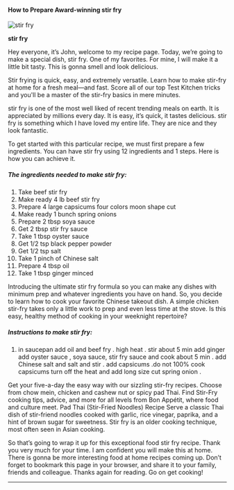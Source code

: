             

#### How to Prepare Award-winning stir fry

![stir fry](https://img-global.cpcdn.com/recipes/5112806647005184/751x532cq70/stir-fry-recipe-main-photo.jpg)

**stir fry**

Hey everyone, it’s John, welcome to my recipe page. Today, we’re going to make a special dish, stir fry. One of my favorites. For mine, I will make it a little bit tasty. This is gonna smell and look delicious.

Stir frying is quick, easy, and extremely versatile. Learn how to make stir-fry at home for a fresh meal—and fast. Score all of our top Test Kitchen tricks and you'll be a master of the stir-fry basics in mere minutes.

stir fry is one of the most well liked of recent trending meals on earth. It is appreciated by millions every day. It is easy, it’s quick, it tastes delicious. stir fry is something which I have loved my entire life. They are nice and they look fantastic.

To get started with this particular recipe, we must first prepare a few ingredients. You can have stir fry using 12 ingredients and 1 steps. Here is how you can achieve it.

##### The ingredients needed to make stir fry:

1.  Take beef stir fry
2.  Make ready 4 lb beef stir fry
3.  Prepare 4 large capsicums four colors moon shape cut
4.  Make ready 1 bunch spring onions
5.  Prepare 2 tbsp soya sauce
6.  Get 2 tbsp stir fry sauce
7.  Take 1 tbsp oyster sauce
8.  Get 1/2 tsp black pepper powder
9.  Get 1/2 tsp salt
10.  Take 1 pinch of Chinese salt
11.  Prepare 4 tbsp oil
12.  Take 1 tbsp ginger minced

Introducing the ultimate stir fry formula so you can make any dishes with minimum prep and whatever ingredients you have on hand. So, you decide to learn how to cook your favorite Chinese takeout dish. A simple chicken stir-fry takes only a little work to prep and even less time at the stove. Is this easy, healthy method of cooking in your weeknight repertoire?

##### Instructions to make stir fry:

1.  in saucepan add oil and beef fry . high heat . stir about 5 min add ginger add oyster sauce , soya sauce, stir fry sauce and cook about 5 min . add Chinese salt and salt and stir . add capsicums .do not 100% cook capsicums turn off the heat and add long size cut spring onion .

Get your five-a-day the easy way with our sizzling stir-fry recipes. Choose from chow mein, chicken and cashew nut or spicy pad Thai. Find Stir-Fry cooking tips, advice, and more for all levels from Bon Appétit, where food and culture meet. Pad Thai (Stir-Fried Noodles) Recipe Serve a classic Thai dish of stir-friend noodles cooked with garlic, rice vinegar, paprika, and a hint of brown sugar for sweetness. Stir fry is an older cooking technique, most often seen in Asian cooking.

So that’s going to wrap it up for this exceptional food stir fry recipe. Thank you very much for your time. I am confident you will make this at home. There is gonna be more interesting food at home recipes coming up. Don’t forget to bookmark this page in your browser, and share it to your family, friends and colleague. Thanks again for reading. Go on get cooking!

* * *
